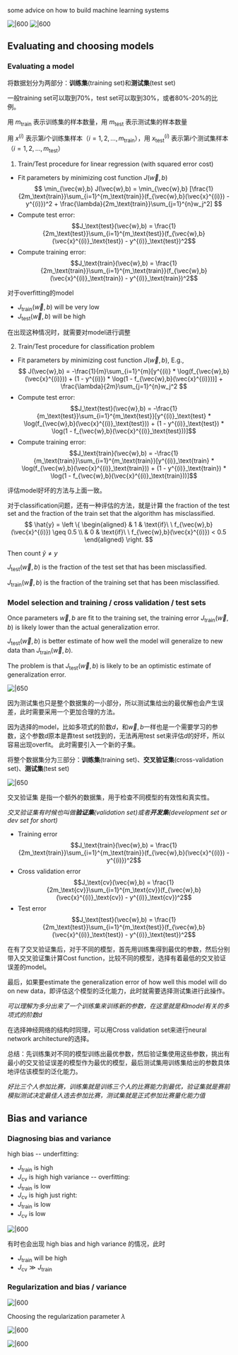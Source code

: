 
some advice on how to build machine learning systems

![|600](files/DebuggingALearningAlgorithm.png)
![|600](files/MachineLearningDiagnostic.png)

## Evaluating and choosing models

### Evaluating a model

将数据划分为两部分：**训练集**(training set)和**测试集**(test set)

一般training set可以取到70%，test set可以取到30%，或者80%-20%的比例。

用 $m_\text{train}$ 表示训练集的样本数量，用 $m_\text{test}$ 表示测试集的样本数量

用 $x^{(i)}$ 表示第$i$个训练集样本（$i = 1, 2, \dots, m_\text{train}$），用 $x_\text{test}^{(i)}$ 表示第$i$个测试集样本（$i = 1, 2, \dots, m_\text{test}$）

1. Train/Test procedure for linear regression (with squared error cost)
- Fit parameters by minimizing cost function $J(\vec{w},b)$
$$
\min_{\vec{w},b} J(\vec{w},b) = \min_{\vec{w},b} [\frac{1}{2m_\text{train}}\sum_{i=1}^{m_\text{train}}(f_{\vec{w},b}(\vec{x}^{(i)}) - y^{(i)})^2 + \frac{\lambda}{2m_\text{train}}\sum_{j=1}^{n}w_j^2]
$$
- Compute test error:
$$J_\text{test}(\vec{w},b) = \frac{1}{2m_\text{test}}\sum_{i=1}^{m_\text{test}}(f_{\vec{w},b}(\vec{x}^{(i)}_\text{test}) - y^{(i)}_\text{test})^2$$
- Compute training error:
$$J_\text{train}(\vec{w},b) = \frac{1}{2m_\text{train}}\sum_{i=1}^{m_\text{train}}(f_{\vec{w},b}(\vec{x}^{(i)}_\text{train}) - y^{(i)}_\text{train})^2$$

对于overfitting的model
- $J_\text{train}(\vec{w},b)$ will be very low
- $J_\text{test}(\vec{w},b)$ will be high

在出现这种情况时，就需要对model进行调整

2. Train/Test procedure for classification problem
- Fit parameters by minimizing cost function $J(\vec{w},b)$, E.g.,
$$
J(\vec{w},b) = -\frac{1}{m}\sum_{i=1}^{m}[y^{(i)} * \log(f_{\vec{w},b}(\vec{x}^{(i)})) + (1 - y^{(i)}) * \log(1 - f_{\vec{w},b}(\vec{x}^{(i)}))] + \frac{\lambda}{2m}\sum_{j=1}^{n}w_j^2
$$
- Compute test error:
$$J_\text{test}(\vec{w},b) = -\frac{1}{m_\text{test}}\sum_{i=1}^{m_\text{test}}[y^{(i)}_\text{test} * \log(f_{\vec{w},b}(\vec{x}^{(i)}_\text{test})) + (1 - y^{(i)}_\text{test}) * \log(1 - f_{\vec{w},b}(\vec{x}^{(i)}_\text{test}))]$$
- Compute training error:
$$J_\text{train}(\vec{w},b) = -\frac{1}{m_\text{train}}\sum_{i=1}^{m_\text{train}}[y^{(i)}_\text{train} * \log(f_{\vec{w},b}(\vec{x}^{(i)}_\text{train})) + (1 - y^{(i)}_\text{train}) * \log(1 - f_{\vec{w},b}(\vec{x}^{(i)}_\text{train}))]$$

评估model好坏的方法与上面一致。

对于classification问题，还有一种评估的方法，就是计算 the fraction of the test set and the fraction of the train set that the algorithm has misclassified.
$$
\hat{y} =
\left
\{
\begin{aligned} 
& 1 & \text{if}\ \ f_{\vec{w},b}(\vec{x}^{(i)}) \geq 0.5 \\ 
& 0 & \text{if}\ \ f_{\vec{w},b}(\vec{x}^{(i)}) < 0.5
\end{aligned} 
\right. 
$$

Then count $\hat{y} \neq y$

$J_\text{test}(\vec{w},b)$ is the fraction of the test set that has been misclassified.

$J_\text{train}(\vec{w},b)$ is the fraction of the training set that has been misclassified.

### Model selection and training / cross validation / test sets

Once parameters $\vec{w}, b$ are fit to the training set, the training error $J_\text{train}(\vec{w},b)$ is likely lower than the actual generalization error.

$J_\text{test}(\vec{w},b)$ is better estimate of how well the model will generalize to new data than $J_\text{train}(\vec{w},b)$.

The problem is that $J_\text{test}(\vec{w},b)$ is likely to be an optimistic estimate of generalization error.

![|650](files/ModelSelection.png)

因为测试集也只是整个数据集的一小部分，所以测试集给出的最优解也会产生误差，此时需要采用一个更加合理的方法。

因为选择的model，比如多项式的阶数$d$，和$\vec{w}, b$一样也是一个需要学习的参数，这个参数$d$原本是靠test set找到的，无法再用test set来评估$d$的好坏，所以容易出现overfit。
此时需要引入一个新的子集。

将整个数据集分为三部分：**训练集**(training set)、**交叉验证集**(cross-validation set)、**测试集**(test set)

![|650](files/TrainingSetAndCrossValidationSetAndTestSet.png)

交叉验证集 是指一个额外的数据集，用于检查不同模型的有效性和真实性。

*交叉验证集有时候也叫做**验证集**(validation set)或者**开发集**(development set or dev set for short)*

- Training error
$$J_\text{train}(\vec{w},b) = \frac{1}{2m_\text{train}}\sum_{i=1}^{m_\text{train}}(f_{\vec{w},b}(\vec{x}^{(i)}) - y^{(i)})^2$$
- Cross validation error
$$J_\text{cv}(\vec{w},b) = \frac{1}{2m_\text{cv}}\sum_{i=1}^{m_\text{cv}}(f_{\vec{w},b}(\vec{x}^{(i)}_\text{cv}) - y^{(i)}_\text{cv})^2$$
- Test error
$$J_\text{test}(\vec{w},b) = \frac{1}{2m_\text{test}}\sum_{i=1}^{m_\text{test}}(f_{\vec{w},b}(\vec{x}^{(i)}_\text{test}) - y^{(i)}_\text{test})^2$$


在有了交叉验证集后，对于不同的模型，首先用训练集得到最优的参数，然后分别带入交叉验证集计算Cost function，比较不同的模型，选择有着最低的交叉验证误差的model。

最后，如果要estimate the generalization error of how well this model will do on new data，即评估这个模型的泛化能力，此时就需要选择测试集进行此操作。

*可以理解为多分出来了一个训练集来训练新的参数，在这里就是和model有关的多项式的阶数$d$*

在选择神经网络的结构时同理，可以用Cross validation set来进行neural network architecture的选择。

总结：先训练集对不同的模型训练出最优参数，然后验证集使用这些参数，挑出有最小的交叉验证误差的模型作为最优的模型，最后测试集用训练集给出的参数具体地评估该模型的泛化能力。
 
*好比三个人参加比赛，训练集就是训练三个人的比赛能力到最优，验证集就是赛前模拟测试决定最佳人选去参加比赛，测试集就是正式参加比赛量化能力值*

## Bias and variance

### Diagnosing bias and variance

high bias -- underfitting:
- $J_\text{train}$ is high
- $J_\text{cv}$ is high
high variance -- overfitting:
- $J_\text{train}$ is low
- $J_\text{cv}$ is high
just right:
- $J_\text{train}$ is low
- $J_\text{cv}$ is low

![|600](files/BiasAndVariance.png)

有时也会出现 high bias and high variance 的情况，此时
- $J_\text{train}$ will be high
- $J_\text{cv} \gg J_\text{train}$

### Regularization and bias / variance

![|600](files/RegularizationAndBiasOrVariance.png)

Choosing the regularization parameter $\lambda$

![|600](files/ChoosingRegularizationParameter.png)

![|600](files/BiasAndVarianceAsFunctionOfRegularizationParameter.png)
